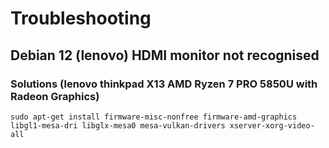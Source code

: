 # Troubleshooting 

## Debian 12 (lenovo) HDMI monitor not recognised


### Solutions (lenovo thinkpad X13 AMD Ryzen 7 PRO 5850U with Radeon Graphics)
`sudo apt-get install firmware-misc-nonfree firmware-amd-graphics libgl1-mesa-dri libglx-mesa0 mesa-vulkan-drivers xserver-xorg-video-all`
